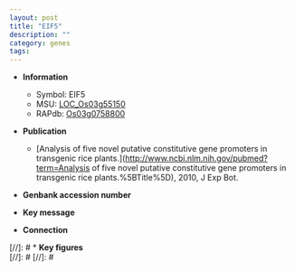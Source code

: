 ```yaml
---
layout: post
title: "EIF5"
description: ""
category: genes
tags: 
---
```


* **Information**  
    + Symbol: EIF5  
    + MSU: [LOC_Os03g55150](http://rice.plantbiology.msu.edu/cgi-bin/ORF_infopage.cgi?orf=LOC_Os03g55150)  
    + RAPdb: [Os03g0758800](http://rapdb.dna.affrc.go.jp/viewer/gbrowse_details/irgsp1?name=Os03g0758800)  

* **Publication**  
    + [Analysis of five novel putative constitutive gene promoters in transgenic rice plants.](http://www.ncbi.nlm.nih.gov/pubmed?term=Analysis of five novel putative constitutive gene promoters in transgenic rice plants.%5BTitle%5D), 2010, J Exp Bot.

* **Genbank accession number**  

* **Key message**  

* **Connection**  

[//]: # * **Key figures**  
[//]: # 
[//]: # 
